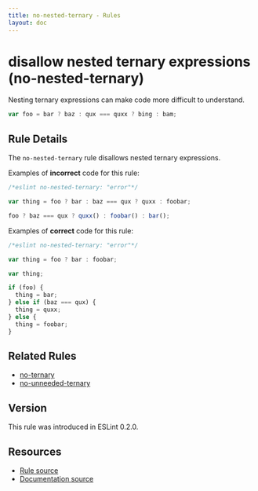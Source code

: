 ```yaml
---
title: no-nested-ternary - Rules
layout: doc
---
```

<!-- Note: No pull requests accepted for this file. See README.md in the root directory for details. -->

# disallow nested ternary expressions (no-nested-ternary)

Nesting ternary expressions can make code more difficult to understand.

```js
var foo = bar ? baz : qux === quxx ? bing : bam;
```

## Rule Details

The `no-nested-ternary` rule disallows nested ternary expressions.

Examples of **incorrect** code for this rule:

```js
/*eslint no-nested-ternary: "error"*/

var thing = foo ? bar : baz === qux ? quxx : foobar;

foo ? baz === qux ? quxx() : foobar() : bar();
```

Examples of **correct** code for this rule:

```js
/*eslint no-nested-ternary: "error"*/

var thing = foo ? bar : foobar;

var thing;

if (foo) {
  thing = bar;
} else if (baz === qux) {
  thing = quxx;
} else {
  thing = foobar;
}
```

## Related Rules

* [no-ternary](no-ternary)
* [no-unneeded-ternary](no-unneeded-ternary)

## Version

This rule was introduced in ESLint 0.2.0.

## Resources

* [Rule source](https://github.com/eslint/eslint/tree/master/lib/rules/no-nested-ternary.js)
* [Documentation source](https://github.com/eslint/eslint/tree/master/docs/rules/no-nested-ternary.md)
